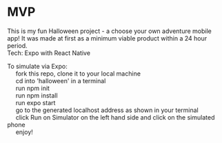 # MVP

This is my fun Halloween project - a choose your own adventure mobile app! It was made at first as a minimum viable product within a 24 hour period.\
Tech: Expo with React Native

To simulate via Expo:\
  &nbsp;&nbsp;&nbsp;&nbsp;&nbsp;fork this repo, clone it to your local machine  
  &nbsp;&nbsp;&nbsp;&nbsp;&nbsp;cd into 'halloween' in a terminal  
  &nbsp;&nbsp;&nbsp;&nbsp;&nbsp;run npm init\
  &nbsp;&nbsp;&nbsp;&nbsp;&nbsp;run npm install\
  &nbsp;&nbsp;&nbsp;&nbsp;&nbsp;run expo start\
  &nbsp;&nbsp;&nbsp;&nbsp;&nbsp;go to the generated localhost address as shown in your terminal\
  &nbsp;&nbsp;&nbsp;&nbsp;&nbsp;click Run on Simulator on the left hand side and click on the simulated phone\
  &nbsp;&nbsp;&nbsp;&nbsp;&nbsp;enjoy!
